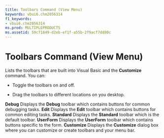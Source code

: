 ```yaml
---
title: Toolbars Command (View Menu)
keywords: vbui6.chm2056314
f1_keywords:
- vbui6.chm2056314
ms.prod: MULTIPLEPRODUCTS
ms.assetid: 59c71849-d2eb-ef1f-a55b-2f9acf7dd80c
---
```



# Toolbars Command (View Menu)

Lists the toolbars that are built into Visual Basic and the  **Customize** command. You can:



- Toggle the toolbars on and off.
    
- Drag the toolbars to different locations on you desktop.
    

 **Debug**
Displays the  **Debug** toolbar which contains buttons for common debugging tasks.
 **Edit**
Displays the  **Edit** toolbar which contains buttons for common editing tasks.
 **Standard**
Displays the  **Standard** toolbar which is the default toolbar.
 **UserForm**
Displays the  **UserForm** toolbar which contains buttons specific to the form.
 **Customize**
Displays the  **Customize** dialog box where you can customize or create toolbars and your menu bar.

